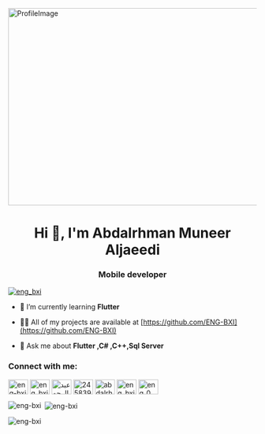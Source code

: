 <!--[![MasterHead](https://pin.it/3ahnz8sdX)]-->
<img src="https://mir-s3-cdn-cf.behance.net/project_modules/2800_opt_1/5f86cb132934297.61b2977433100.jpg" alt="ProfileImage" width="1000" height="400">
<h1 align="center">Hi 👋, I'm Abdalrhman Muneer Aljaeedi</h1>
<h3 align="center">Mobile developer</h3>

<p align="left"> <a href="https://twitter.com/eng_bxi" target="blank"><img
            src="https://img.shields.io/twitter/follow/eng_bxi?logo=twitter&style=for-the-badge"
            alt="eng_bxi" /></a> </p>

- 🌱 I’m currently learning **Flutter**

- 👨‍💻 All of my projects are available at
[https://github.com/ENG-BXI](https://github.com/ENG-BXI)

- 💬 Ask me about **Flutter ,C# ,C++,Sql Server**

<h3 align="left">Connect with me:</h3>
<p align="left">
    <a href="https://dev.to/eng-bxi" target="blank"><img align="center"
            src="https://raw.githubusercontent.com/rahuldkjain/github-profile-readme-generator/master/src/images/icons/Social/devto.svg"
            alt="eng-bxi" height="30" width="40" /></a>
    <a href="https://twitter.com/eng_bxi" target="blank"><img align="center"
            src="https://raw.githubusercontent.com/rahuldkjain/github-profile-readme-generator/master/src/images/icons/Social/twitter.svg"
            alt="eng_bxi" height="30" width="40" /></a>
    <a href="https://linkedin.com/in/عبدالرحمن منير خميس الجعيدي"
        target="blank"><img align="center"
            src="https://raw.githubusercontent.com/rahuldkjain/github-profile-readme-generator/master/src/images/icons/Social/linked-in-alt.svg"
            alt="عبدالرحمن منير خميس الجعيدي" height="30" width="40" /></a>
    <a href="https://stackoverflow.com/users/24583930" target="blank"><img
            align="center"
            src="https://raw.githubusercontent.com/rahuldkjain/github-profile-readme-generator/master/src/images/icons/Social/stack-overflow.svg"
            alt="24583930" height="30" width="40" /></a>
    <a href="https://fb.com/abdalrhman aljaeedi" target="blank"><img
            align="center"
            src="https://raw.githubusercontent.com/rahuldkjain/github-profile-readme-generator/master/src/images/icons/Social/facebook.svg"
            alt="abdalrhman aljaeedi" height="30" width="40" /></a>
    <a href="https://instagram.com/eng_bxi" target="blank"><img align="center"
            src="https://raw.githubusercontent.com/rahuldkjain/github-profile-readme-generator/master/src/images/icons/Social/instagram.svg"
            alt="eng_bxi" height="30" width="40" /></a>
    <a href="https://www.hackerrank.com/eng_0_bxi" target="blank"><img
            align="center"
            src="https://raw.githubusercontent.com/rahuldkjain/github-profile-readme-generator/master/src/images/icons/Social/hackerrank.svg"
            alt="eng_0_bxi" height="30" width="40" /></a>
</p>
<!--
<h3 align="left">Languages and Tools:</h3>
<p align="left"> <a href="https://developer.android.com" target="_blank"
        rel="noreferrer"> <img
            src="https://raw.githubusercontent.com/devicons/devicon/master/icons/android/android-original-wordmark.svg"
            alt="android" width="40" height="40" /> </a> <a
        href="https://www.w3schools.com/cpp/" target="_blank" rel="noreferrer">
        <img
            src="https://raw.githubusercontent.com/devicons/devicon/master/icons/cplusplus/cplusplus-original.svg"
            alt="cplusplus" width="40" height="40" /> </a> <a
        href="https://www.w3schools.com/cs/" target="_blank" rel="noreferrer">
        <img
            src="https://raw.githubusercontent.com/devicons/devicon/master/icons/csharp/csharp-original.svg"
            alt="csharp" width="40" height="40" /> </a> <a
        href="https://www.w3schools.com/css/" target="_blank" rel="noreferrer">
        <img
            src="https://raw.githubusercontent.com/devicons/devicon/master/icons/css3/css3-original-wordmark.svg"
            alt="css3" width="40" height="40" /> </a> <a href="https://dart.dev"
        target="_blank" rel="noreferrer"> <img
            src="https://www.vectorlogo.zone/logos/dartlang/dartlang-icon.svg"
            alt="dart" width="40" height="40" /> </a> <a
        href="https://dotnet.microsoft.com/" target="_blank" rel="noreferrer">
        <img
            src="https://raw.githubusercontent.com/devicons/devicon/master/icons/dot-net/dot-net-original-wordmark.svg"
            alt="dotnet" width="40" height="40" /> </a> <a
        href="https://www.figma.com/" target="_blank" rel="noreferrer"> <img
            src="https://www.vectorlogo.zone/logos/figma/figma-icon.svg"
            alt="figma" width="40" height="40" /> </a> <a
        href="https://firebase.google.com/" target="_blank" rel="noreferrer">
        <img src="https://www.vectorlogo.zone/logos/firebase/firebase-icon.svg"
            alt="firebase" width="40" height="40" /> </a> <a
        href="https://flutter.dev" target="_blank" rel="noreferrer"> <img
            src="https://www.vectorlogo.zone/logos/flutterio/flutterio-icon.svg"
            alt="flutter" width="40" height="40" /> </a> <a
        href="https://git-scm.com/" target="_blank" rel="noreferrer"> <img
            src="https://www.vectorlogo.zone/logos/git-scm/git-scm-icon.svg"
            alt="git" width="40" height="40" /> </a> <a
        href="https://www.w3.org/html/" target="_blank" rel="noreferrer"> <img
            src="https://raw.githubusercontent.com/devicons/devicon/master/icons/html5/html5-original-wordmark.svg"
            alt="html5" width="40" height="40" /> </a> <a
        href="https://www.adobe.com/in/products/illustrator.html"
        target="_blank" rel="noreferrer"> <img
            src="https://www.vectorlogo.zone/logos/adobe_illustrator/adobe_illustrator-icon.svg"
            alt="illustrator" width="40" height="40" /> </a> <a
        href="https://kotlinlang.org" target="_blank" rel="noreferrer"> <img
            src="https://www.vectorlogo.zone/logos/kotlinlang/kotlinlang-icon.svg"
            alt="kotlin" width="40" height="40" /> </a> <a
        href="https://www.linux.org/" target="_blank" rel="noreferrer"> <img
            src="https://raw.githubusercontent.com/devicons/devicon/master/icons/linux/linux-original.svg"
            alt="linux" width="40" height="40" /> </a> <a
        href="https://www.mathworks.com/" target="_blank" rel="noreferrer"> <img
            src="https://upload.wikimedia.org/wikipedia/commons/2/21/Matlab_Logo.png"
            alt="matlab" width="40" height="40" /> </a> <a
        href="https://www.microsoft.com/en-us/sql-server" target="_blank"
        rel="noreferrer"> <img
            src="https://www.svgrepo.com/show/303229/microsoft-sql-server-logo.svg"
            alt="mssql" width="40" height="40" /> </a> <a
        href="https://www.mysql.com/" target="_blank" rel="noreferrer"> <img
            src="https://raw.githubusercontent.com/devicons/devicon/master/icons/mysql/mysql-original-wordmark.svg"
            alt="mysql" width="40" height="40" /> </a> <a
        href="https://nodejs.org" target="_blank" rel="noreferrer"> <img
            src="https://raw.githubusercontent.com/devicons/devicon/master/icons/nodejs/nodejs-original-wordmark.svg"
            alt="nodejs" width="40" height="40" /> </a> <a
        href="https://www.oracle.com/" target="_blank" rel="noreferrer"> <img
            src="https://raw.githubusercontent.com/devicons/devicon/master/icons/oracle/oracle-original.svg"
            alt="oracle" width="40" height="40" /> </a> <a
        href="https://www.photoshop.com/en" target="_blank" rel="noreferrer">
        <img
            src="https://raw.githubusercontent.com/devicons/devicon/master/icons/photoshop/photoshop-line.svg"
            alt="photoshop" width="40" height="40" /> </a> <a
        href="https://www.php.net" target="_blank" rel="noreferrer"> <img
            src="https://raw.githubusercontent.com/devicons/devicon/master/icons/php/php-original.svg"
            alt="php" width="40" height="40" /> </a> <a
        href="https://postman.com" target="_blank" rel="noreferrer"> <img
            src="https://www.vectorlogo.zone/logos/getpostman/getpostman-icon.svg"
            alt="postman" width="40" height="40" /> </a> <a
        href="https://www.python.org" target="_blank" rel="noreferrer"> <img
            src="https://raw.githubusercontent.com/devicons/devicon/master/icons/python/python-original.svg"
            alt="python" width="40" height="40" /> </a> <a
        href="https://reactnative.dev/" target="_blank" rel="noreferrer"> <img
            src="https://reactnative.dev/img/header_logo.svg" alt="reactnative"
            width="40" height="40" /> </a> <a href="https://www.sqlite.org/"
        target="_blank" rel="noreferrer"> <img
            src="https://www.vectorlogo.zone/logos/sqlite/sqlite-icon.svg"
            alt="sqlite" width="40" height="40" /> </a> <a
        href="https://dotnet.microsoft.com/apps/xamarin" target="_blank"
        rel="noreferrer"> <img
            src="https://raw.githubusercontent.com/detain/svg-logos/780f25886640cef088af994181646db2f6b1a3f8/svg/xamarin.svg"
            alt="xamarin" width="40" height="40" /> </a> <a
        href="https://www.adobe.com/products/xd.html" target="_blank"
        rel="noreferrer"> <img
            src="https://cdn.worldvectorlogo.com/logos/adobe-xd.svg" alt="xd"
            width="40" height="40" /> </a> </p>
-->
<p><img align="left"
        src="https://github-readme-stats.vercel.app/api/top-langs?username=eng-bxi&show_icons=true&locale=en&layout=compact"
        alt="eng-bxi" /></p>

<p>&nbsp;<img align="center"
        src="https://github-readme-stats.vercel.app/api?username=eng-bxi&show_icons=true&locale=en"
        alt="eng-bxi" /></p>

<p><img align="center"
        src="https://github-readme-streak-stats.herokuapp.com/?user=eng-bxi&"
        alt="eng-bxi" /></p>
